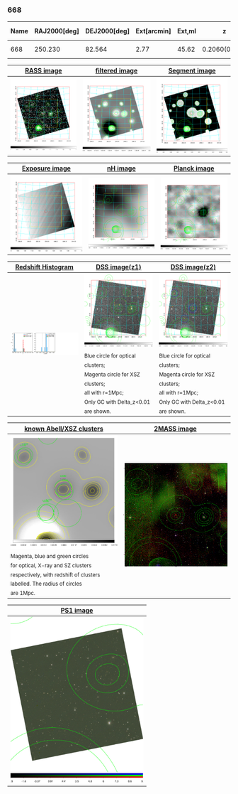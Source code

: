 <div STYLE="page-break-after: always;"></div>

### 668

|Name|RAJ2000[deg]|DEJ2000[deg] |Ext[arcmin]| Ext,ml | z | z_src| C|GC(XSZ,Delta_z<0.01)| GC(OPT,Delta_z<0.01)|GC| R_sig[arcmin] | R500[arcmin] | R500[Mpc]| CRsig[c/s] | CR500[c/s] |L500[1E44 erg/s]|F500[1E-12 erg/s/cm^2]| M500[1E14 Msun]|Tx[keV]|Cnt_sig|Beta|Rc[arcmin]|Comment|Alias|
|---|---|---|---|---|---|------|---|--------|---------|----------|---|---|---|---|---|---|---|---|---|---|---|---|---|---|
|668| 250.230| 82.564| 2.77| 45.62| 0.2060(0.000)| z_xsz| B| MCXC| N, Zw| MCXC, N, W| 26.675| 5.208| 1.055| 0.127(0.032)| 0.112(0.028)| 2.534(0.571)| 2.064(0.465)| 4.10(0.44)| 5.47(0.38)| 323.9| 0.522(-0.016+0.029)| 2.551(-0.322+0.485)| -| k346|

|[RASS image](../image/668/668_img.pdf)|[filtered image](../image/668/668_fil.pdf)|[Segment image](../image/668/668_seg.pdf)|
|-------------------|--------------------|-------------------|
| <img src="../image/668/668_img.png" width="300">  | <img src="../image/668/668_fil.png" width="300">   | <img src="../image/668/668_seg.png" width="300">  |

|[Exposure image](../image/668/668_mex.pdf)| [nH image](../image/668/668_nh.pdf)| [Planck image](../image/668/668_p.pdf)|
|-------------------|--------------------|-------------------|
|<img src="../image/668/668_mex.png" width="300">   | <img src="../image/668/668_nh.png" width="300">    | <img src="../image/668/668_p.png" width="300"> |

|[Redshift Histogram](../image/668/668_zg.pdf) | [DSS image(z1)](../image/668/668_dss_z1.pdf)      |  [DSS image(z2)](../image/668/668_dss_z2.pdf)    |
|-------------------|--------------------|-------------------|
|<img src="../image/668/668_zg.png" width="300"> |<img src="../image/668/668_dss_z1.png" width="300"> <sub><br>Blue circle for optical clusters; <br>Magenta circle for XSZ clusters; <br>all with r=1Mpc; <br>Only GC with Delta_z<0.01 are shown. </sub>| <img src="../image/668/668_dss_z2.png" width="300"><sub><br>Blue circle for optical clusters; <br>Magenta circle for XSZ clusters; <br>all with r=1Mpc; <br>Only GC with Delta_z<0.01 are shown. </sub> |

|[known Abell/XSZ clusters](../image/668/668_gc.pdf) | [2MASS image](../image/668/668_2mass.pdf)      |
|-------------------|-------------------|
|<img src=../image/668/668_gc.png width="300"> <br><sub>Magenta, blue and green circles <br>for optical, X-ray and SZ clusters <br>respectively, with redshift of clusters <br>labelled. The radius of circles <br>are 1Mpc.</sub>|<img src="../image/668/668_2mass.png" width="300">  |

|[PS1 image](../image/668/668_ps1.pdf)            |
|-------------------|
| <img src="../image/668/668_ps1.pdf" width="300">  |
